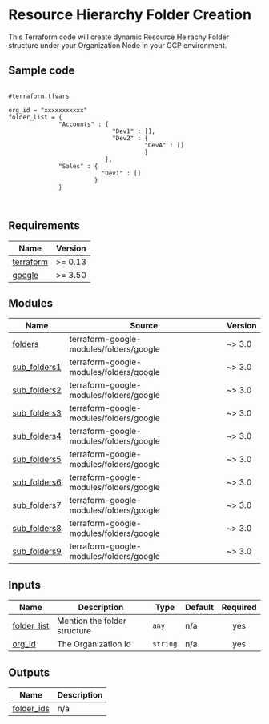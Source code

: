 # Resource Hierarchy Folder Creation

This Terraform code will create dynamic Resource Heirachy Folder structure under your Organization Node in your GCP environment.

## Sample code
```hcl

#terraform.tfvars

org_id = "xxxxxxxxxxx"
folder_list = {
              "Accounts" : {
                             "Dev1" : [],
                             "Dev2" : {
                                      "DevA" : []
                                      }
                           },
              "Sales" : {
                          "Dev1" : []
                        }
              }
                 


```

## Requirements

| Name | Version |
|------|---------|
| <a name="requirement_terraform"></a> [terraform](#requirement\_terraform) | >= 0.13 |
| <a name="requirement_google"></a> [google](#requirement\_google) | >= 3.50 |


## Modules

| Name | Source | Version |
|------|--------|---------|
| <a name="module_folders"></a> [folders](#module\_folders) | terraform-google-modules/folders/google | ~> 3.0 |
| <a name="module_sub_folders1"></a> [sub\_folders1](#module\_sub\_folders1) | terraform-google-modules/folders/google | ~> 3.0 |
| <a name="module_sub_folders2"></a> [sub\_folders2](#module\_sub\_folders2) | terraform-google-modules/folders/google | ~> 3.0 |
| <a name="module_sub_folders3"></a> [sub\_folders3](#module\_sub\_folders3) | terraform-google-modules/folders/google | ~> 3.0 |
| <a name="module_sub_folders4"></a> [sub\_folders4](#module\_sub\_folders4) | terraform-google-modules/folders/google | ~> 3.0 |
| <a name="module_sub_folders5"></a> [sub\_folders5](#module\_sub\_folders5) | terraform-google-modules/folders/google | ~> 3.0 |
| <a name="module_sub_folders6"></a> [sub\_folders6](#module\_sub\_folders6) | terraform-google-modules/folders/google | ~> 3.0 |
| <a name="module_sub_folders7"></a> [sub\_folders7](#module\_sub\_folders7) | terraform-google-modules/folders/google | ~> 3.0 |
| <a name="module_sub_folders8"></a> [sub\_folders8](#module\_sub\_folders8) | terraform-google-modules/folders/google | ~> 3.0 |
| <a name="module_sub_folders9"></a> [sub\_folders9](#module\_sub\_folders9) | terraform-google-modules/folders/google | ~> 3.0 |


## Inputs

| Name | Description | Type | Default | Required |
|------|-------------|------|---------|:--------:|
| <a name="input_folder_list"></a> [folder\_list](#input\_folder\_list) | Mention the folder structure | `any` | n/a | yes |
| <a name="input_org_id"></a> [org\_id](#input\_org\_id) | The Organization Id | `string` | n/a | yes |

## Outputs

| Name | Description |
|------|-------------|
| <a name="output_folder_ids"></a> [folder\_ids](#output\_folder\_ids) | n/a |

